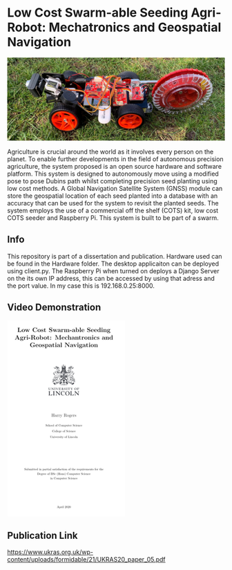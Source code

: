 # Low Cost Swarm-able Seeding Agri-Robot: Mechatronics and Geospatial Navigation

![GitHub Logo](/images/RobotonGrass1.jpg)

Agriculture is crucial around the world as it involves every person on the planet. To enable further developments in the field of autonomous precision agriculture, the system proposed is an open source hardware and software platform. This system is designed to autonomously move using a modified pose to pose Dubins path whilst completing precision seed planting using low cost methods. A Global Navigation Satellite System (GNSS) module can store the geospatial location of each seed planted into a database with an accuracy that can be used for the system to revisit the planted seeds. The system employs the use of a commercial off the shelf (COTS) kit, low cost COTS seeder and Raspberry Pi. This system is built to be part of a swarm.

## Info
This repository is part of a dissertation and publication. Hardware used can be found in the Hardware folder. The desktop applicaiton can be deployed using client.py. The Raspberry Pi when turned on deploys a Django Server on the its own IP address, this can be accessed by using that adress and the port value. In my case this is 192.168.0.25:8000.

## Video Demonstration

[![Video Demonstration](https://github.com/Harry-Rogers/PiCar/blob/master/images/VideoLinkMaster.png)](https://youtu.be/0tLu_chFWT4)

## Publication Link
https://www.ukras.org.uk/wp-content/uploads/formidable/21/UKRAS20_paper_05.pdf
